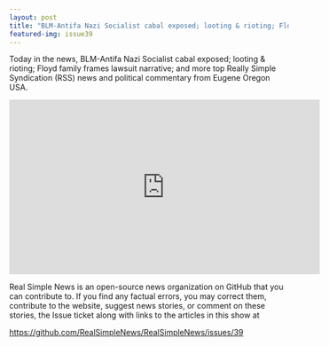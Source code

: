 ```yaml
---
layout: post
title: "BLM-Antifa Nazi Socialist cabal exposed; looting & rioting; Floyd family frames lawsuit narrative"
featured-img: issue39
---
```


Today in the news, BLM-Antifa Nazi Socialist cabal exposed; looting & rioting; Floyd family frames lawsuit narrative; and more top Really Simple Syndication (RSS) news and political commentary from Eugene Oregon USA.

<iframe width="560" height="315" src="https://www.youtube.com/embed/a3EGohSZUYc" frameborder="0" allow="accelerometer; autoplay; encrypted-media; gyroscope; picture-in-picture" allowfullscreen></iframe>

Real Simple News is an open-source news organization on GitHub that you can contribute to. If you find any factual errors, you may correct them, contribute to the website, suggest news stories, or comment on these stories, the Issue ticket along with links to the articles in this show at 

<https://github.com/RealSimpleNews/RealSimpleNews/issues/39>
